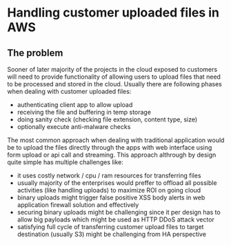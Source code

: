 # Handling customer uploaded files in AWS
## The problem
Sooner of later majority of the projects in the cloud exposed to customers will need to provide functionality of allowing users to upload files that need to be processed and stored in the cloud.
Usually there are following phases when dealing with customer uploaded files:
- authenticating client app to allow upload
- receiving the file and buffering in temp storage
- doing sanity check (checking file extension, content type, size)
- optionally execute anti-malware checks

The most common approach when dealing with traditional application would be to upload the files directly through the apps with web interface using form upload or api call and streaming. This approach althrough by design quite simple has multiple challenges like: 

- it uses costly network / cpu / ram resources for transferring files
- usually majority of the enterprises would preffer to offload all possible activities (like handling uploads) to maximize ROI on going cloud
- binary uploads might trigger false positive XSS body alerts in web application firewall solution and effectively
- securing binary uploads might be challenging since it per design has to allow big payloads which might be used as HTTP DDoS attack vector
- satisfying full cycle of transferring customer upload files to target destination (usually S3) might be challenging from HA perspective



 
  
